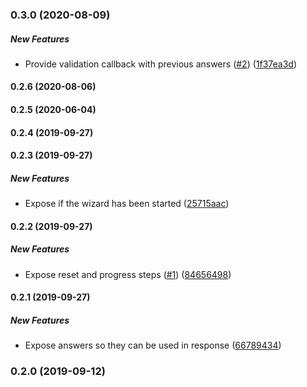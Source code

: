 ### 0.3.0 (2020-08-09)

##### New Features

- Provide validation callback with previous answers ([#2](https://github.com/bennyn/wizardy/pull/2)) ([1f37ea3d](https://github.com/bennyn/wizardy/commit/1f37ea3d789eb578bf581ea52ae93b3563825ada))

#### 0.2.6 (2020-08-06)

#### 0.2.5 (2020-06-04)

#### 0.2.4 (2019-09-27)

#### 0.2.3 (2019-09-27)

##### New Features

- Expose if the wizard has been started ([25715aac](https://github.com/bennyn/wizardy/commit/25715aacdb7422421f1912bc223ec9a893fbfe94))

#### 0.2.2 (2019-09-27)

##### New Features

- Expose reset and progress steps ([#1](https://github.com/bennyn/wizardy/pull/1)) ([84656498](https://github.com/bennyn/wizardy/commit/846564980919d8405b9772eb22f4a40b02e7ea5a))

#### 0.2.1 (2019-09-27)

##### New Features

- Expose answers so they can be used in response ([66789434](https://github.com/bennyn/wizardy/commit/667894344a1dc58c465996bfd920134595f64e00))

### 0.2.0 (2019-09-12)
